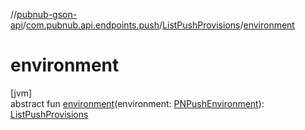 //[pubnub-gson-api](../../../index.md)/[com.pubnub.api.endpoints.push](../index.md)/[ListPushProvisions](index.md)/[environment](environment.md)

# environment

[jvm]\
abstract fun [environment](environment.md)(environment: [PNPushEnvironment](../../../../../pubnub-core/pubnub-core-api/pubnub-core-api/com.pubnub.api.enums/-p-n-push-environment/index.md)): [ListPushProvisions](index.md)
